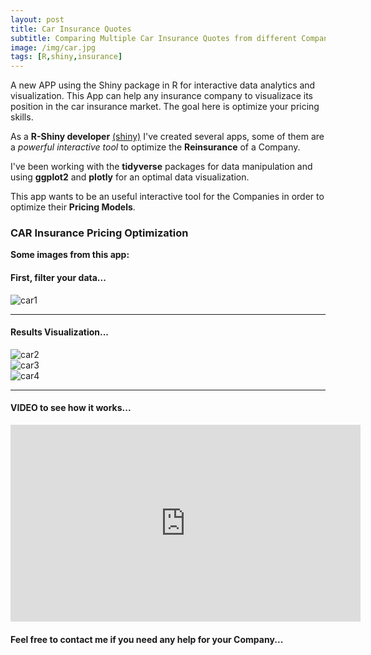 ```yaml
---
layout: post
title: Car Insurance Quotes
subtitle: Comparing Multiple Car Insurance Quotes from different Companies
image: /img/car.jpg
tags: [R,shiny,insurance]
---
```


A new APP using the Shiny package in R for interactive data analytics and visualization. This App can help any insurance company to visualizace its position in the car insurance market. The goal here is optimize your pricing skills.  

As a **R-Shiny developer** [(shiny)](http://shiny.rstudio.com/tutorial/) I've created several apps, some of them are a *powerful interactive tool* to optimize the **Reinsurance** of a Company.

I've been working with the **tidyverse** packages for data manipulation and using **ggplot2** and **plotly** for an optimal data visualization. 

This app wants to be an useful interactive tool for the Companies in order to optimize their **Pricing Models**. 

### CAR Insurance Pricing Optimization
**Some images from this app:**

#### First, filter your data...
![car1](http://i67.tinypic.com/zyddax.png)
* * *
#### Results Visualization...
![car2](http://i65.tinypic.com/k9h0t0.png)
<br>
![car3](http://i63.tinypic.com/vxg389.png)
<br>
![car4](http://i66.tinypic.com/25pr5fq.png)
* * *

#### VIDEO to see how it works...
<iframe width="560" height="315" src="https://www.youtube.com/watch?v=dWPIXBCLrKs&feature=youtu.be" frameborder="0" allow="accelerometer; autoplay; encrypted-media; gyroscope; picture-in-picture" allowfullscreen></iframe>

#### Feel free to contact me if you need any help for your Company...


